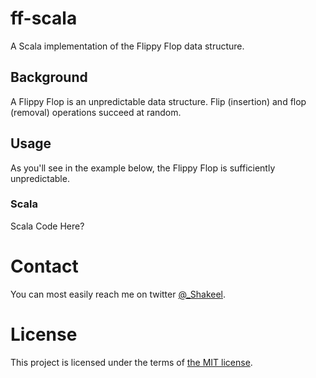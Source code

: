 # ff-scala
A Scala implementation of the Flippy Flop data structure.

## Background

A Flippy Flop is an unpredictable data structure.
Flip (insertion) and flop (removal) operations succeed at random.

## Usage

As you'll see in the example below, the Flippy Flop is sufficiently unpredictable.

### Scala

Scala Code Here?

# Contact

You can most easily reach me on twitter [@_Shakeel](http://twitter.com/_Shakeel).

# License

This project is licensed under the terms of [the MIT license](LICENSE).
